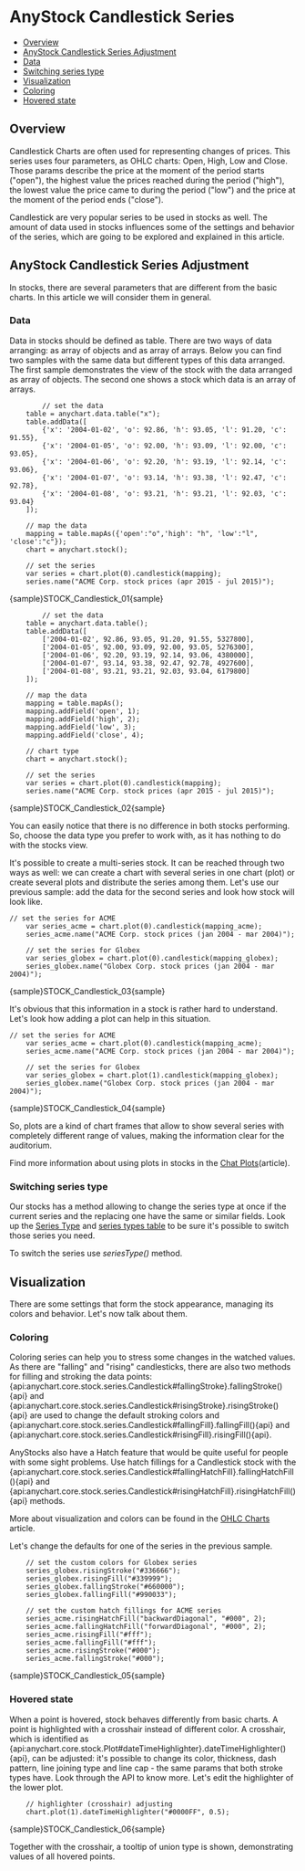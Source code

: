 # AnyStock Candlestick Series

* [Overview](#overview)
* [AnyStock Candlestick Series Adjustment](#anystock_candlestick_series_adjustment)
 * [Data](#data)
 * [Switching series type](#switching_series_type)
* [Visualization](#visualization)
 * [Coloring](#coloring)
 * [Hovered state](#hovered_state)

## Overview

Candlestick Charts are often used for representing changes of prices. This series uses four parameters, as OHLC charts: Open, High, Low and Close. Those params describe the price at the moment of the period starts ("open"), the highest value the prices reached during the period ("high"), the lowest value the price came to during the period ("low") and the price at the moment of the period ends ("close").

Candlestick are very popular series to be used in stocks as well. The amount of data used in stocks influences some of the settings and behavior of the series, which are going to be explored and explained in this article.

## AnyStock Candlestick Series Adjustment

In stocks, there are several parameters that are different from the basic charts. In this article we will consider them in general.

### Data

Data in stocks should be defined as table. There are two ways of data arranging: as array of objects and as array of arrays. Below you can find two samples with the same data but different types of this data arranged. The first sample demonstrates the view of the stock with the data arranged as array of objects. The second one shows a stock which data is an array of arrays.

```
	    // set the data
    table = anychart.data.table("x");
    table.addData([
        {'x': '2004-01-02', 'o': 92.86, 'h': 93.05, 'l': 91.20, 'c': 91.55},
        {'x': '2004-01-05', 'o': 92.00, 'h': 93.09, 'l': 92.00, 'c': 93.05},
        {'x': '2004-01-06', 'o': 92.20, 'h': 93.19, 'l': 92.14, 'c': 93.06},
        {'x': '2004-01-07', 'o': 93.14, 'h': 93.38, 'l': 92.47, 'c': 92.78},
        {'x': '2004-01-08', 'o': 93.21, 'h': 93.21, 'l': 92.03, 'c': 93.04}
    ]);
  
    // map the data
    mapping = table.mapAs({'open':"o",'high': "h", 'low':"l", 'close':"c"});
    chart = anychart.stock();

    // set the series
    var series = chart.plot(0).candlestick(mapping);
    series.name("ACME Corp. stock prices (apr 2015 - jul 2015)");
```

{sample}STOCK\_Candlestick\_01{sample}

```
	    // set the data
    table = anychart.data.table();
    table.addData([
        ['2004-01-02', 92.86, 93.05, 91.20, 91.55, 5327800],
        ['2004-01-05', 92.00, 93.09, 92.00, 93.05, 5276300],
        ['2004-01-06', 92.20, 93.19, 92.14, 93.06, 4380000],
        ['2004-01-07', 93.14, 93.38, 92.47, 92.78, 4927600],
        ['2004-01-08', 93.21, 93.21, 92.03, 93.04, 6179800]
    ]);
  
    // map the data
    mapping = table.mapAs();
    mapping.addField('open', 1);
    mapping.addField('high', 2);
    mapping.addField('low', 3);
    mapping.addField('close', 4);

    // chart type
    chart = anychart.stock();

    // set the series
    var series = chart.plot(0).candlestick(mapping);
    series.name("ACME Corp. stock prices (apr 2015 - jul 2015)");
```

{sample}STOCK\_Candlestick\_02{sample}

You can easily notice that there is no difference in both stocks performing. So, choose the data type you prefer to work with, as it has nothing to do with the stocks view.

It's possible to create a multi-series stock. It can be reached through two ways as well: we can create a chart with several series in one chart (plot) or create several plots and distribute the series among them. Let's use our previous sample: add the data for the second series and look how stock will look like.

```
// set the series for ACME
    var series_acme = chart.plot(0).candlestick(mapping_acme);
    series_acme.name("ACME Corp. stock prices (jan 2004 - mar 2004)");

    // set the series for Globex
    var series_globex = chart.plot(0).candlestick(mapping_globex);
    series_globex.name("Globex Corp. stock prices (jan 2004 - mar 2004)");
```

{sample}STOCK\_Candlestick\_03{sample}

It's obvious that this information in a stock is rather hard to understand. Let's look how adding a plot can help in this situation.

```
// set the series for ACME
    var series_acme = chart.plot(0).candlestick(mapping_acme);
    series_acme.name("ACME Corp. stock prices (jan 2004 - mar 2004)");

    // set the series for Globex
    var series_globex = chart.plot(1).candlestick(mapping_globex);
    series_globex.name("Globex Corp. stock prices (jan 2004 - mar 2004)");
```

{sample}STOCK\_Candlestick\_04{sample}

So, plots are a kind of chart frames that allow to show several series with completely different range of values, making the information clear for the auditorium.  

Find more information about using plots in stocks in the [Chat Plots](../Chart_Plots)(article).


### Switching series type

Our stocks has a method allowing to change the series type at once if the current series and the replacing one have the same or similar fields. Look up the [Series Type](Series_Type) and [series types table](Supported_Series#list_of_supported_series) to be sure it's possible to switch those series you need.

To switch the series use *seriesType()* method.


## Visualization

There are some settings that form the stock appearance, managing its colors and behavior. Let's now talk about them.

### Coloring

Coloring series can help you to stress some changes in the watched values. As there are "falling" and "rising" candlesticks, there are also two methods for filling and stroking the data points: {api:anychart.core.stock.series.Candlestick#fallingStroke}.fallingStroke(){api} and {api:anychart.core.stock.series.Candlestick#risingStroke}.risingStroke(){api} are used to change the default stroking colors and {api:anychart.core.stock.series.Candlestick#fallingFill}.fallingFill(){api} and {api:anychart.core.stock.series.Candlestick#risingFill}.risingFill(){api}.

AnyStocks also have a Hatch feature that would be quite useful for people with some sight problems. Use hatch fillings for a Candlestick stock with the {api:anychart.core.stock.series.Candlestick#fallingHatchFill}.fallingHatchFill(){api} and {api:anychart.core.stock.series.Candlestick#risingHatchFill}.risingHatchFill(){api} methods.

More about visualization and colors can be found in the [OHLC Charts](../../Basic_Charts_Types/OHLC_Chart#visualization) article.

Let's change the defaults for one of the series in the previous sample.

```
	// set the custom colors for Globex series
    series_globex.risingStroke("#336666");
    series_globex.risingFill("#339999");
    series_globex.fallingStroke("#660000");
    series_globex.fallingFill("#990033");

    // set the custom hatch fillings for ACME series
    series_acme.risingHatchFill("backwardDiagonal", "#000", 2);
    series_acme.fallingHatchFill("forwardDiagonal", "#000", 2);
    series_acme.risingFill("#fff");
    series_acme.fallingFill("#fff");
    series_acme.risingStroke("#000");
    series_acme.fallingStroke("#000");
```

{sample}STOCK\_Candlestick\_05{sample}

### Hovered state

When a point is hovered, stock behaves differently from basic charts. A point is highlighted with a crosshair instead of different color. A crosshair, which is identified as {api:anychart.core.stock.Plot#dateTimeHighlighter}.dateTimeHighlighter(){api}, can be adjusted: it's possible to change its color, thickness, dash pattern, line joining type and line cap - the same params that both stroke types have. Look through the API to know more. Let's edit the highlighter of the lower plot.

```
	// highlighter (crosshair) adjusting
    chart.plot(1).dateTimeHighlighter("#0000FF", 0.5);
```

{sample}STOCK\_Candlestick\_06{sample}

Together with the crosshair, a tooltip of union type is shown, demonstrating values of all hovered points. 
